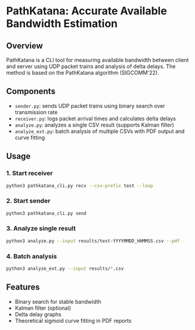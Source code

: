 # PathKatana: Accurate Available Bandwidth Estimation

## Overview
PathKatana is a CLI tool for measuring available bandwidth between client and server using UDP packet trains and analysis of delta delays. The method is based on the PathKatana algorithm (SIGCOMM'22).

## Components
- `sender.py`: sends UDP packet trains using binary search over transmission rate
- `receiver.py`: logs packet arrival times and calculates delta delays
- `analyze.py`: analyzes a single CSV result (supports Kalman filter)
- `analyze_ext.py`: batch analysis of multiple CSVs with PDF output and curve fitting

## Usage

### 1. Start receiver
```bash
python3 pathkatana_cli.py recv --csv-prefix test --loop
```

### 2. Start sender
```bash
python3 pathkatana_cli.py send
```

### 3. Analyze single result
```bash
python3 analyze.py --input results/test-YYYYMMDD_HHMMSS.csv --pdf
```

### 4. Batch analysis
```bash
python3 analyze_ext.py --input results/*.csv
```

## Features
- Binary search for stable bandwidth
- Kalman filter (optional)
- Delta delay graphs
- Theoretical sigmoid curve fitting in PDF reports


